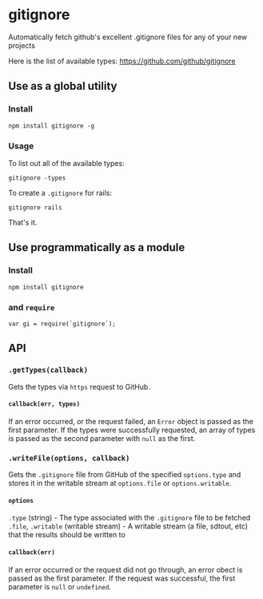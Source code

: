 # gitignore

Automatically fetch github's excellent .gitignore files for any of your new projects

Here is the list of available types: https://github.com/github/gitignore

## Use as a global utility

### Install

    npm install gitignore -g

### Usage

To list out all of the available types:

    gitignore -types

To create a `.gitignore` for rails:

    gitignore rails

That's it.

## Use programmatically as a module

### Install

    npm install gitignore

### and `require`

    var gi = require(`gitignore`);

## API

### `.getTypes(callback)`

Gets the types via `https` request to GitHub.

#### `callback(err, types)`

If an error occurred, or the request failed, an `Error` object is passed as the first parameter. If the types were successfully requested, an array of types is passed as the second parameter with `null` as the first.

### `.writeFile(options, callback)`

Gets the `.gitignore` file from GitHub of the specified `options.type` and stores it in the writable stream at `options.file` or `options.writable`.

#### `options`

`.type` (string) - The type associated with the `.gitignore` file to be fetched
`.file`, `.writable` (writable stream) - A writable stream (a file, sdtout, etc) that the results should be written to

#### `callback(err)`

If an error occurred or the request did not go through, an error obect is passed as the first parameter. If the request was successful, the first parameter is `null` or `undefined`.
